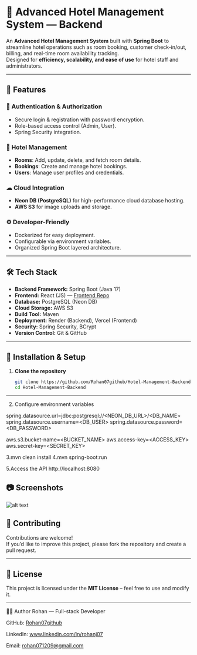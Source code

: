 # 🏨 Advanced Hotel Management System — Backend

An **Advanced Hotel Management System** built with **Spring Boot** to streamline hotel operations such as room booking, customer check-in/out, billing, and real-time room availability tracking.  
Designed for **efficiency, scalability, and ease of use** for hotel staff and administrators.

---

## 📌 Features

### 🔐 Authentication & Authorization
- Secure login & registration with password encryption.
- Role-based access control (Admin, User).
- Spring Security integration.

### 🏨 Hotel Management
- **Rooms**: Add, update, delete, and fetch room details.
- **Bookings**: Create and manage hotel bookings.
- **Users**: Manage user profiles and credentials.

### ☁ Cloud Integration
- **Neon DB (PostgreSQL)** for high-performance cloud database hosting.
- **AWS S3** for image uploads and storage.

### ⚙ Developer-Friendly
- Dockerized for easy deployment.
- Configurable via environment variables.
- Organized Spring Boot layered architecture.

---

## 🛠 Tech Stack

- **Backend Framework:** Spring Boot (Java 17)  
- **Frontend:** React (JS) — [Frontend Repo](https://github.com/Rohan07github/Hotel-Management-Frontend)  
- **Database:** PostgreSQL (Neon DB)  
- **Cloud Storage:** AWS S3  
- **Build Tool:** Maven  
- **Deployment:** Render (Backend), Vercel (Frontend)  
- **Security:** Spring Security, BCrypt  
- **Version Control:** Git & GitHub  

---

## 🚀 Installation & Setup

1. **Clone the repository**
   ```bash
   git clone https://github.com/Rohan07github/Hotel-Management-Backend.git
   cd Hotel-Management-Backend
---
2. Configure environment variables
   
spring.datasource.url=jdbc:postgresql://<NEON_DB_URL>/<DB_NAME>
spring.datasource.username=<DB_USER>
spring.datasource.password=<DB_PASSWORD>

aws.s3.bucket-name=<BUCKET_NAME>
aws.access-key=<ACCESS_KEY>
aws.secret-key=<SECRET_KEY>

3.mvn clean install
4.mvn spring-boot:run

5.Access the API
http://localhost:8080


## 📷 Screenshots

![alt text](image-1.png)


## 🤝 Contributing

Contributions are welcome!  
If you’d like to improve this project, please fork the repository and create a pull request.

---

## 📜 License

This project is licensed under the **MIT License** – feel free to use and modify it.

---

👨‍💻 Author
Rohan — Full-stack Developer

GitHub: [Rohan07github](https://github.com/Rohan07github)

LinkedIn: www.linkedin.com/in/rohanj07

Email: rohan071209@gmail.com
